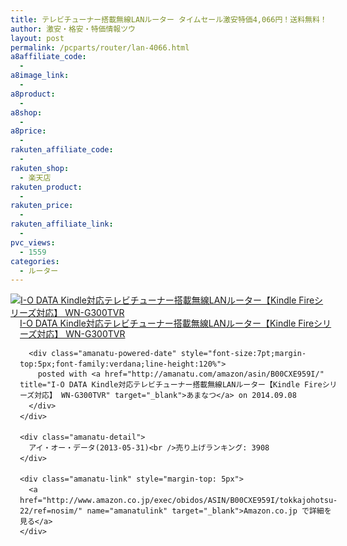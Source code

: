 ```yaml
---
title: テレビチューナー搭載無線LANルーター タイムセール激安特価4,066円！送料無料！
author: 激安・格安・特価情報ツウ
layout: post
permalink: /pcparts/router/lan-4066.html
a8affiliate_code:
  - 
a8image_link:
  - 
a8product:
  - 
a8shop:
  - 
a8price:
  - 
rakuten_affiliate_code:
  - 
rakuten_shop:
  - 楽天店
rakuten_product:
  - 
rakuten_price:
  - 
rakuten_affiliate_link:
  - 
pvc_views:
  - 1559
categories:
  - ルーター
---
```

<div class="amanatu-box" style="margin-bottom:0px;">
  <div class="amanatu-image" style="float:left;">
    <a href="http://www.amazon.co.jp/exec/obidos/ASIN/B00CXE959I/tokkajohotsu-22/ref=nosim/" name="amanatulink" target="_blank"><img src="http://i1.wp.com/ecx.images-amazon.com/images/I/41cuS25NaKL._SL160_.jpg?w=546" alt="I-O DATA Kindle対応テレビチューナー搭載無線LANルーター【Kindle Fireシリーズ対応】 WN-G300TVR" style="border: none;" data-recalc-dims="1" /></a>
  </div>
  
  <div class="amanatu-info" style="float:left;margin-left:15px;line-height:120%">
    <div class="amanatu-name" style="margin-bottom:10px;line-height:120%">
      <a href="http://www.amazon.co.jp/exec/obidos/ASIN/B00CXE959I/tokkajohotsu-22/ref=nosim/" name="amanatulink" target="_blank">I-O DATA Kindle対応テレビチューナー搭載無線LANルーター【Kindle Fireシリーズ対応】 WN-G300TVR</a> 
      
      <div class="amanatu-powered-date" style="font-size:7pt;margin-top:5px;font-family:verdana;line-height:120%">
        posted with <a href="http://amanatu.com/amazon/asin/B00CXE959I/" title="I-O DATA Kindle対応テレビチューナー搭載無線LANルーター【Kindle Fireシリーズ対応】 WN-G300TVR" target="_blank">あまなつ</a> on 2014.09.08
      </div>
    </div>
    
    <div class="amanatu-detail">
      アイ・オー・データ(2013-05-31)<br />売り上げランキング: 3908
    </div>
    
    <div class="amanatu-link" style="margin-top: 5px">
      <a href="http://www.amazon.co.jp/exec/obidos/ASIN/B00CXE959I/tokkajohotsu-22/ref=nosim/" name="amanatulink" target="_blank">Amazon.co.jp で詳細を見る</a>
    </div>
  </div>
  
  <div class="amanatu-footer" style="clear: left">
  </div>
</div>